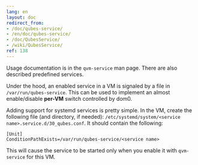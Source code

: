 ```yaml
---
lang: en
layout: doc
redirect_from:
- /doc/qubes-service/
- /en/doc/qubes-service/
- /doc/QubesService/
- /wiki/QubesService/
ref: 138
---
```


Usage documentation is in the `qvm-service` man page. There are also described predefined services.

Under the hood, an enabled service in a VM is signaled by a file in `/var/run/qubes-service`.
This can be used to implement an almost enable/disable **per-VM** switch controlled by dom0.

Adding support for systemd services is pretty simple. In the VM, create the following file (and directory, if needed): `/etc/systemd/system/<service name>.service.d/30_qubes.conf`. It should contain the following:

~~~
[Unit]
ConditionPathExists=/var/run/qubes-service/<service name>
~~~

This will cause the service to be started only when you enable it with `qvm-service` for this VM.
